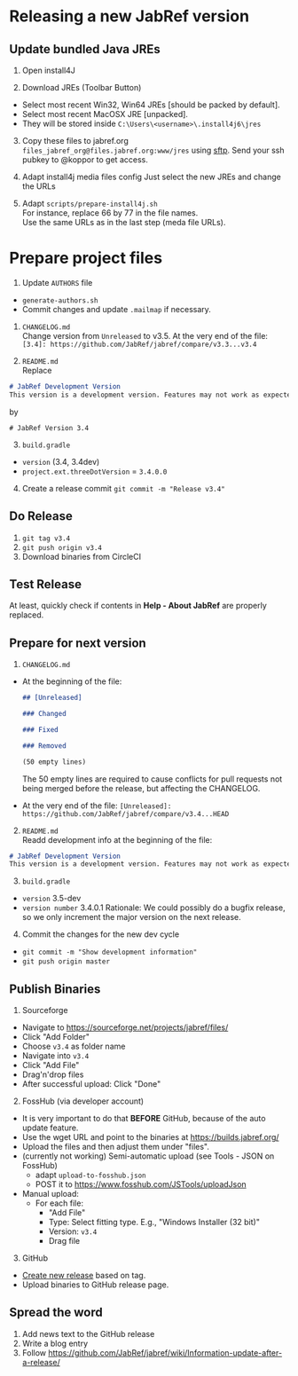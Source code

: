# Releasing a new JabRef version

## Update bundled Java JREs

1. Open install4J

2. Download JREs (Toolbar Button)  
  - Select most recent Win32, Win64 JREs [should be packed by default].  
  - Select most recent MacOSX JRE [unpacked].  
  - They will be stored inside `C:\Users\<username>\.install4j6\jres`

3. Copy these files to jabref.org `files_jabref_org@files.jabref.org:www/jres` using [sftp](https://en.wikipedia.org/wiki/SSH_File_Transfer_Protocol). Send your ssh pubkey to @koppor to get access.

4. Adapt install4j media files config
  Just select the new JREs and change the URLs

5. Adapt `scripts/prepare-install4j.sh`  
  For instance, replace 66 by 77 in the file names.  
  Use the same URLs as in the last step (meda file URLs).


# Prepare project files

1. Update `AUTHORS` file
  - `generate-authors.sh`
  - Commit changes and update `.mailmap` if necessary.

1. `CHANGELOG.md`  
  Change version from `Unreleased` to v3.5.
  At the very end of the file:
  `[3.4]: https://github.com/JabRef/jabref/compare/v3.3...v3.4`

2. `README.md`  
  Replace 
  ```md
  # JabRef Development Version
  This version is a development version. Features may not work as expected.
  ```
  by
  ``` 
  # JabRef Version 3.4
  ```

3. `build.gradle`   
  - `version` (3.4, 3.4dev)
  - `project.ext.threeDotVersion` = `3.4.0.0`

4. Create a release commit
  `git commit -m "Release v3.4"`
 
## Do Release
1. `git tag v3.4`
2. `git push origin v3.4`
3. Download binaries from CircleCI

## Test Release
At least, quickly check if contents in __Help - About JabRef__ are properly replaced.

## Prepare for next version
1. `CHANGELOG.md`
  - At the beginning of the file:
    ```md
    ## [Unreleased]

    ### Changed

    ### Fixed

    ### Removed

    (50 empty lines)
    ```

    The 50 empty lines are required to cause conflicts for pull requests not being merged before the release, but affecting the CHANGELOG.

  - At the very end of the file:
    `[Unreleased]: https://github.com/JabRef/jabref/compare/v3.4...HEAD`

2. `README.md`  
  Readd development info at the beginning of the file:
  ```md
  # JabRef Development Version
  This version is a development version. Features may not work as expected.
  ```

3. `build.gradle`
  - `version` 3.5-dev
  - `version number` 3.4.0.1
  Rationale: We could possibly do a bugfix release, so we only increment the major version on the next release.

4. Commit the changes for the new dev cycle  
  - `git commit -m "Show development information"`  
  - `git push origin master`  

## Publish Binaries 
1. Sourceforge
  - Navigate to <https://sourceforge.net/projects/jabref/files/>
  - Click "Add Folder"
  - Choose `v3.4` as folder name
  - Navigate into `v3.4`
  - Click "Add File"
  - Drag'n'drop files
  - After successful upload: Click "Done"

2. FossHub (via developer account)
  - It is very important to do that **BEFORE** GitHub, because of the auto update feature.
  - Use the wget URL and point to the binaries at https://builds.jabref.org/
   - Upload the files and then adjust them under "files".
  - (currently not working) Semi-automatic upload (see Tools - JSON on FossHub)
    - adapt `upload-to-fosshub.json`
    - POST it to https://www.fosshub.com/JSTools/uploadJson 
  - Manual upload:
    - For each file:
      - "Add File"
      - Type: Select fitting type. E.g., "Windows Installer (32 bit)"
      - Version: `v3.4`
      - Drag file

3. GitHub  
  - [Create new release](https://github.com/JabRef/jabref/releases) based on tag.
  - Upload binaries to GitHub release page. 

## Spread the word
1. Add news text to the GitHub release
2. Write a blog entry
3. Follow https://github.com/JabRef/jabref/wiki/Information-update-after-a-release/